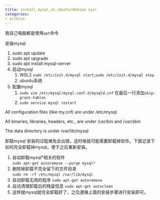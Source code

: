 ```yaml
---
title: install_mysql_on_ubuntu(Debian sys)
categories: 
- archive
---
```

我自己电脑都是使用`apt`命令  

安装mysql
1. sudo apt update
2. sudo apt upgrade
3. sudo apt install mysql-server
4. 启动mysql
   1. WSL2 `sudo /etc/init.d/mysql start`,`sudo /etc/init.d/mysql stop`
   2. ubuntu系统
5. 配置mysql
   1. `sudo vim /etc/mysql/mysql.conf.d/mysqld.cnf` 在最后一行添加`skip-grant-tables`
   2. `sudo service mysql restart`

All configuration files (like my.cnf) are under /etc/mysql

All binaries, libraries, headers, etc., are under /usr/bin and /usr/sbin

The data directory is under /var/lib/mysql

卸载mysql
安装的过程难免会出错，这时候就可能需要卸载掉软件。下面记录下如何完全卸载掉mysql，便于之后重新安装。

1. 自动卸载mysql*相关的软件  
`sudo apt-get autoremove --purge mysql*`
2. 删除掉卸载不完全留下的文件目录  
`sudo rm -rf /etc/mysql /var/lib/mysql`
3. 自动卸载无用的程序
`sudo apt-get autoremove`
4. 自动清理卸载后的残留信息
`sudo apt-get autoclean`
5. 这样就mysql就完全卸载好了，之后遵循上面的安装步骤进行安装即可。